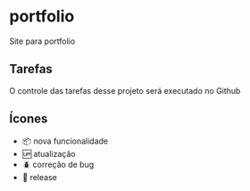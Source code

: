 # portfolio

Site para portfolio

## Tarefas

O controle das tarefas desse projeto será executado no Github

## Ícones

- :package: nova funcionalidade
- :up: atualização
- :beetle: correção de bug
- :checkered_flag: release